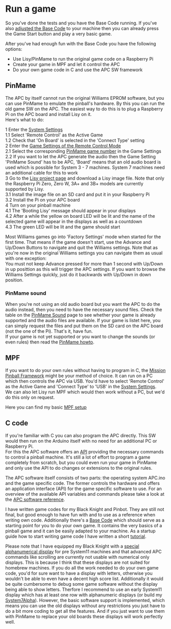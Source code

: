 # Run a game

So you've done the tests and you have the Base Code running. If you've also [adjusted the Base Code](https://github.com/AmokSolderer/APC/blob/V00.31/DOC/SetUpBC.md) to your machine then you can already press the Game Start button and play a very basic game.

After you've had enough fun with the Base Code you have the following options:

* Use Lisy/PinMame to run the original game code on a Raspberry Pi
* Create your game in MPF and let it control the APC
* Do your own game code in C and use the APC SW framework

## PinMame

The APC by itself cannot run the original Williams EPROM software, but you can use PinMame to emulate the pinball's hardware. By this you can run the old game SW on the APC. The easiest way to do this is to plug a Raspberry Pi on the APC board and install Lisy on it.  
Here's what to do:

1 Enter the [System Settings](https://github.com/AmokSolderer/APC/blob/V00.31/DOC/Settings.md#system-settings)  
1.1 Select 'Remote Control' as the Active Game  
1.2 Check that 'On Board' is selected in the 'Connect Type' setting  
2 Enter the [Game Settings of the Remote Control Mode](https://github.com/AmokSolderer/APC/blob/V00.31/DOC/Settings.md#game-settings-in-remote-control-mode)  
2.1 Select the corresponding [PinMame game number](https://github.com/AmokSolderer/APC/blob/V00.31/DOC/lisyminigames.csv) in the Game Settings  
2.2 If you want to let the APC generate the audio then the Game Setting 'PinMame Sound' has to be APC, 'Board' means that an old audio board is used which is possible for System 3 - 7 machines. System 7 machines need an additional cable for this to work  
3 Go to the [Lisy project page](https://lisy.dev/apc.html) and download a Lisy image file. Note that only the Raspberry Pi Zero, Zero W, 3A+ and 3B+ models are currently supported by Lisy.  
3.1 Install the image file on an SD card and put it in your Raspberry Pi  
3.2 Install the Pi on your APC board  
4 Turn on your pinball machine  
4.1 The 'Booting Lisy' message should appear in your displays  
4.2 After a while the yellow on board LED will be lit and the name of the selected game will appear in the displays as well as a countdown  
4.3 The green LED will be lit and the game should start

Most Williams games go into 'Factory Settings' mode when started for the first time. That means if the game doesn't start, use the Advance and Up/Down Buttons to navigate and quit the Williams settings. Note that as you're now in the original Williams settings you can navigate them as usual with one exception:  
You must not keep Advance pressed for more than 1 second with Up/Down in up posittion as this will trigger the APC settings. If you want to browse the Williams Settings quickly, just do it backwards with Up/Down in down position.

### PinMame sound

When you're not using an old audio board but you want the APC to do the audio instead, then you need to have the necessary sound files. Check the table on the [PinMame Sound](https://github.com/AmokSolderer/APC/blob/V00.31/DOC/PinMame.md) page to see whether your game is already supported and the audio files are available. If your game is listet here, you can simply request the files and put them on the SD card on the APC board (not the one of the Pi). That's it, have fun.  
If your game is not yet supported or you want to change the sounds (or even rules) then read the [PinMame howto](https://github.com/AmokSolderer/APC/blob/V00.31/DOC/PinMame_howto.md).

## MPF

If you want to do your own rules without having to program in C, the [Mission Pinball Framework](http://missionpinball.org/) might be your method of choice. It can run on a PC which then controls the APC via USB. You'd have to select 'Remote Control' as the Active Game and  'Connect Type' to 'USB' in the [System Settings](https://github.com/AmokSolderer/APC/blob/V00.31/DOC/Settings.md#system-settings).  
We can also let Lisy run MPF which would then work without a PC, but we'd do this only on request.

Here you can find my basic [MPF setup](https://github.com/AmokSolderer/APC/tree/master/DOC/Software/MPF)

## C code

If you're familiar with C you can also program the APC directly. This SW would then run on the Arduino itself with no need for an additional PC or Raspberry Pi.  
For this the APC software offers an [API](https://github.com/AmokSolderer/APC/tree/master/DOC/Software/APC_SW_reference.pdf) providing the necessary commands to control a pinball machine. It's still a lot of effort to program a game completely from scratch, but you could even run your game in PinMame and only use the API to do changes or extensions to the original rules.

The APC software itself consists of two parts: the operating system APC.ino and the game specific code. The former controls the hardware and offers an application interface (API) for the game specific software to use. For an overview of the available API variables and commands please take a look at the
[APC software reference](https://github.com/AmokSolderer/APC/blob/V00.31/DOC/Software/APC_SW_reference.pdf).

I have written game codes for my Black Knight and Pinbot. They are still not final, but good enough to have fun with and to use as a reference when writing own code. Additionally there's a [Base Code](https://github.com/AmokSolderer/APC/blob/V00.31/BaseCode.ino) which should serve as a starting point for you to do your own game. It contains the very basics of a pinball game and it can be easily adapted to your machine. As a startup guide how to start writing game code I have written a short [tutorial](https://github.com/AmokSolderer/APC/blob/V00.31/DOC/GameCodeTutorial.md).

Please note that I have equipped my Black Knight with a [special alphanumerical display](https://github.com/AmokSolderer/APC/blob/V00.31/DOC/Sys7Alpha.md) for pre System11 machines and that advanced APC commands like scrolling are currently not usable with numerical only displays. This is because I think that these displays are not suited for homebrew machines. If you do all the work needed to do your own game code, you'd for sure want to have a display with letters, otherwise you wouldn't be able to even have a decent high score list. Additionally it would be quite cumbersome to debug some game software without the display being able to show letters. Therfore I recommend to use an early System11 display which has at least one row with alphanumeric displays (or build my [System7Alpha](https://github.com/AmokSolderer/APC/tree/master/DOC/Hardware/Sys7Alpha)). However, the basic software support is implemented, which means you can use the old displays without any restrictions you just have to do a bit more coding to get all the features. And if you just want to use them with PinMame to replace your old boards these displays will work perfectly well.
